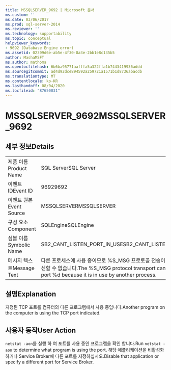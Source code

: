 ```yaml
---
title: MSSQLSERVER_9692 | Microsoft 문서
ms.custom: ''
ms.date: 03/06/2017
ms.prod: sql-server-2014
ms.reviewer: ''
ms.technology: supportability
ms.topic: conceptual
helpviewer_keywords:
- 9692 (Database Engine error)
ms.assetid: 02399d6e-ab5e-4f30-8a3e-2bb1e8c135b5
author: MashaMSFT
ms.author: mathoma
ms.openlocfilehash: 6b6ba95771aafffa5a322ffa1b7443419936addd
ms.sourcegitcommit: ad4d92dce894592a259721a1571b1d8736abacdb
ms.translationtype: MT
ms.contentlocale: ko-KR
ms.lasthandoff: 08/04/2020
ms.locfileid: "87650031"
---
```

# <a name="mssqlserver_9692"></a><span data-ttu-id="f1d47-102">MSSQLSERVER_9692</span><span class="sxs-lookup"><span data-stu-id="f1d47-102">MSSQLSERVER_9692</span></span>
    
## <a name="details"></a><span data-ttu-id="f1d47-103">세부 정보</span><span class="sxs-lookup"><span data-stu-id="f1d47-103">Details</span></span>  
  
|||  
|-|-|  
|<span data-ttu-id="f1d47-104">제품 이름</span><span class="sxs-lookup"><span data-stu-id="f1d47-104">Product Name</span></span>|<span data-ttu-id="f1d47-105">SQL Server</span><span class="sxs-lookup"><span data-stu-id="f1d47-105">SQL Server</span></span>|  
|<span data-ttu-id="f1d47-106">이벤트 ID</span><span class="sxs-lookup"><span data-stu-id="f1d47-106">Event ID</span></span>|<span data-ttu-id="f1d47-107">9692</span><span class="sxs-lookup"><span data-stu-id="f1d47-107">9692</span></span>|  
|<span data-ttu-id="f1d47-108">이벤트 원본</span><span class="sxs-lookup"><span data-stu-id="f1d47-108">Event Source</span></span>|<span data-ttu-id="f1d47-109">MSSQLSERVER</span><span class="sxs-lookup"><span data-stu-id="f1d47-109">MSSQLSERVER</span></span>|  
|<span data-ttu-id="f1d47-110">구성 요소</span><span class="sxs-lookup"><span data-stu-id="f1d47-110">Component</span></span>|<span data-ttu-id="f1d47-111">SQLEngine</span><span class="sxs-lookup"><span data-stu-id="f1d47-111">SQLEngine</span></span>|  
|<span data-ttu-id="f1d47-112">심볼 이름</span><span class="sxs-lookup"><span data-stu-id="f1d47-112">Symbolic Name</span></span>|<span data-ttu-id="f1d47-113">SB2_CANT_LISTEN_PORT_IN_USE</span><span class="sxs-lookup"><span data-stu-id="f1d47-113">SB2_CANT_LISTEN_PORT_IN_USE</span></span>|  
|<span data-ttu-id="f1d47-114">메시지 텍스트</span><span class="sxs-lookup"><span data-stu-id="f1d47-114">Message Text</span></span>|<span data-ttu-id="f1d47-115">다른 프로세스에 사용 중이므로 %S_MSG 프로토콜 전송이 포트 %d에서 수신할 수 없습니다.</span><span class="sxs-lookup"><span data-stu-id="f1d47-115">The %S_MSG protocol transport cannot listen on port %d because it is in use by another process.</span></span>|  
  
## <a name="explanation"></a><span data-ttu-id="f1d47-116">설명</span><span class="sxs-lookup"><span data-stu-id="f1d47-116">Explanation</span></span>  
 <span data-ttu-id="f1d47-117">지정된 TCP 포트를 컴퓨터의 다른 프로그램에서 사용 중입니다.</span><span class="sxs-lookup"><span data-stu-id="f1d47-117">Another program on the computer is using the TCP port indicated.</span></span>  
  
## <a name="user-action"></a><span data-ttu-id="f1d47-118">사용자 동작</span><span class="sxs-lookup"><span data-stu-id="f1d47-118">User Action</span></span>  
 <span data-ttu-id="f1d47-119">`netstat -aon`를 실행 하 여 포트를 사용 중인 프로그램을 확인 합니다.</span><span class="sxs-lookup"><span data-stu-id="f1d47-119">Run `netstat -aon` to determine what program is using the port.</span></span> <span data-ttu-id="f1d47-120">해당 애플리케이션을 비활성화하거나 Service Broker에 다른 포트를 지정하십시오.</span><span class="sxs-lookup"><span data-stu-id="f1d47-120">Disable that application or specify a different port for Service Broker.</span></span>  
  
  
